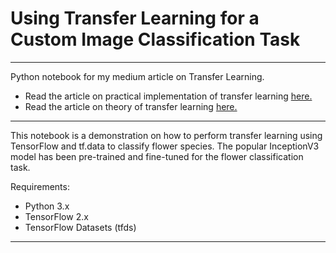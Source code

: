 # Using Transfer Learning for a Custom Image Classification Task 
---
Python notebook for my medium article on Transfer Learning.
- Read the article on practical implementation of transfer learning [here.](https://medium.com/@udaybeswal/transfer-learning-for-a-custom-image-classification-task-using-python-and-tensorflow-4702b66ac5aa)
- Read the article on theory of transfer learning [here.](https://medium.com/@udaybeswal/transfer-learning-leveraging-existing-knowledge-for-powerful-ai-17d297e32a2)

---
This notebook is a demonstration on how to perform transfer learning using TensorFlow and tf.data to classify flower species. The popular InceptionV3 model has been pre-trained and fine-tuned for the flower classification task.

Requirements:

- Python 3.x
- TensorFlow 2.x
- TensorFlow Datasets (tfds)

---
